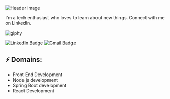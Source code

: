 ![Header image](https://user-images.githubusercontent.com/93002544/215336814-02a75b7b-930a-46c0-8f02-e6e86d6382c9.gif)


I'm a tech enthusiast who loves to learn about new things. Connect with me on LinkedIn.

![giphy](https://user-images.githubusercontent.com/93002544/215337348-f9c54674-47c4-4faa-970f-555567b35a2e.gif)



[![Linkedin Badge](https://img.shields.io/badge/Praveen-0077B5?style=for-the-badge&logo=linkedin&logoColor=white)](https://www.linkedin.com/in/praveen-anirudhan-s/)
[![Gmail Badge](https://img.shields.io/badge/Praveen-D14836?style=for-the-badge&logo=gmail&logoColor=white)](mailto:praveenanirudh998@gmail.com)


## ⚡ Domains:
- Front End Development
- Node js development
- Spring Boot development
- React Development
